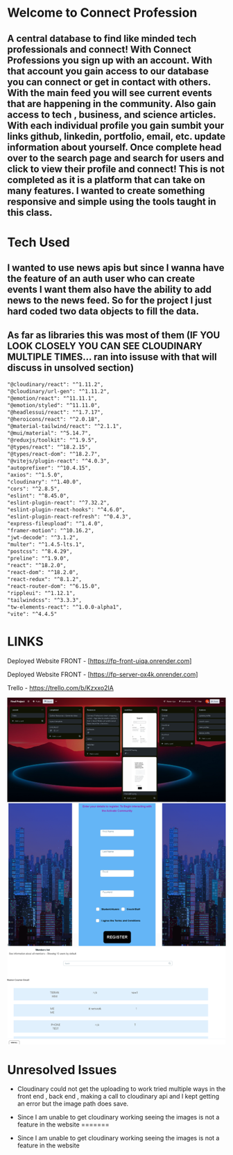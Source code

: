 

# Welcome to Connect Profession

## A central database to find like minded tech professionals and connect! With Connect Professions you sign up with an account. With that account you gain access to our database you can connect or get in contact with others. With the main feed you will see current events that are happening in the community. Also gain access to tech , business, and science articles. With each individual profile you gain sumbit your links github, linkedin, portfolio, email, etc. update information about yourself. Once complete head over to the search page and search for users and click to view their profile and connect!   This is not completed as it is a platform that can take on many features. I wanted to create something responsive and simple using the tools taught in this class. 

# Tech Used 
## I wanted to use news apis but since I wanna have the feature of an auth user who can create events I want them also have the ability to add news to the news feed. So for the project I just hard coded two data objects to fill the data.
## As far as libraries this was most of them (IF YOU LOOK CLOSELY YOU CAN SEE CLOUDINARY MULTIPLE TIMES... ran into issuse with that will discuss in unsolved section)
    
    "@cloudinary/react": "^1.11.2",
    "@cloudinary/url-gen": "^1.11.2",
    "@emotion/react": "^11.11.1",
    "@emotion/styled": "^11.11.0",
    "@headlessui/react": "^1.7.17",
    "@heroicons/react": "^2.0.18",
    "@material-tailwind/react": "^2.1.1",
    "@mui/material": "^5.14.7",
    "@reduxjs/toolkit": "^1.9.5",
    "@types/react": "^18.2.15",
    "@types/react-dom": "^18.2.7",
    "@vitejs/plugin-react": "^4.0.3",
    "autoprefixer": "^10.4.15",
    "axios": "^1.5.0",
    "cloudinary": "^1.40.0",
    "cors": "^2.8.5",
    "eslint": "^8.45.0",
    "eslint-plugin-react": "^7.32.2",
    "eslint-plugin-react-hooks": "^4.6.0",
    "eslint-plugin-react-refresh": "^0.4.3",
    "express-fileupload": "^1.4.0",
    "framer-motion": "^10.16.2",
    "jwt-decode": "^3.1.2",
    "multer": "^1.4.5-lts.1",
    "postcss": "^8.4.29",
    "preline": "^1.9.0",
    "react": "^18.2.0",
    "react-dom": "^18.2.0",
    "react-redux": "^8.1.2",
    "react-router-dom": "^6.15.0",
    "rippleui": "^1.12.1",
    "tailwindcss": "^3.3.3",
    "tw-elements-react": "^1.0.0-alpha1",
    "vite": "^4.4.5"


# LINKS 


Deployed Website FRONT - [https://fp-front-uiqa.onrender.com]

Deployed Website FRONT - [https://fp-server-ox4k.onrender.com]

Trello - https://trello.com/b/Kzxxo2IA


![Trello](image.png)
![SignUp Page](image-1.png)
![Search Page](image-2.png)


# Unresolved Issues 

- Cloudinary could not get the uploading to work tried multiple ways in the front end , back end , making a call to cloudinary api and I kept getting an error but the image path does save. 

- Since I am unable to get cloudinary working seeing the images is not a feature in the website
=======
- Since I am unable to get cloudinary working seeing the images is not a feature in the website
